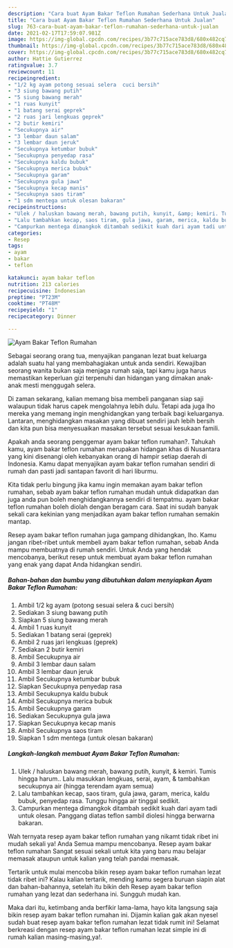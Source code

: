 ```yaml
---
description: "Cara buat Ayam Bakar Teflon Rumahan Sederhana Untuk Jualan"
title: "Cara buat Ayam Bakar Teflon Rumahan Sederhana Untuk Jualan"
slug: 763-cara-buat-ayam-bakar-teflon-rumahan-sederhana-untuk-jualan
date: 2021-02-17T17:59:07.981Z
image: https://img-global.cpcdn.com/recipes/3b77c715ace783d8/680x482cq70/ayam-bakar-teflon-rumahan-foto-resep-utama.jpg
thumbnail: https://img-global.cpcdn.com/recipes/3b77c715ace783d8/680x482cq70/ayam-bakar-teflon-rumahan-foto-resep-utama.jpg
cover: https://img-global.cpcdn.com/recipes/3b77c715ace783d8/680x482cq70/ayam-bakar-teflon-rumahan-foto-resep-utama.jpg
author: Hattie Gutierrez
ratingvalue: 3.7
reviewcount: 11
recipeingredient:
- "1/2 kg ayam potong sesuai selera  cuci bersih"
- "3 siung bawang putih"
- "5 siung bawang merah"
- "1 ruas kunyit"
- "1 batang serai geprek"
- "2 ruas jari lengkuas geprek"
- "2 butir kemiri"
- "Secukupnya air"
- "3 lembar daun salam"
- "3 lembar daun jeruk"
- "Secukupnya ketumbar bubuk"
- "Secukupnya penyedap rasa"
- "Secukupnya kaldu bubuk"
- "Secukupnya merica bubuk"
- "Secukupnya garam"
- "Secukupnya gula jawa"
- "Secukupnya kecap manis"
- "Secukupnya saos tiram"
- "1 sdm mentega untuk olesan bakaran"
recipeinstructions:
- "Ulek / haluskan bawang merah, bawang putih, kunyit, &amp; kemiri. Tumis hingga harum.. Lalu masukkan lengkuas, serai, ayam, &amp; tambahkan secukupnya air (hingga terendam ayam semua)"
- "Lalu tambahkan kecap, saos tiram, gula jawa, garam, merica, kaldu bubuk, penyedap rasa. Tunggu hingga air tinggal sedikit."
- "Campurkan mentega dimangkok ditambah sedikit kuah dari ayam tadi untuk olesan. Panggang diatas teflon sambil diolesi hingga berwarna bakaran."
categories:
- Resep
tags:
- ayam
- bakar
- teflon

katakunci: ayam bakar teflon 
nutrition: 213 calories
recipecuisine: Indonesian
preptime: "PT23M"
cooktime: "PT48M"
recipeyield: "1"
recipecategory: Dinner

---
```



![Ayam Bakar Teflon Rumahan](https://img-global.cpcdn.com/recipes/3b77c715ace783d8/680x482cq70/ayam-bakar-teflon-rumahan-foto-resep-utama.jpg)

Sebagai seorang orang tua, menyajikan panganan lezat buat keluarga adalah suatu hal yang membahagiakan untuk anda sendiri. Kewajiban seorang  wanita bukan saja menjaga rumah saja, tapi kamu juga harus memastikan keperluan gizi terpenuhi dan hidangan yang dimakan anak-anak mesti menggugah selera.

Di zaman  sekarang, kalian memang bisa membeli panganan siap saji walaupun tidak harus capek mengolahnya lebih dulu. Tetapi ada juga lho mereka yang memang ingin menghidangkan yang terbaik bagi keluarganya. Lantaran, menghidangkan masakan yang dibuat sendiri jauh lebih bersih dan kita pun bisa menyesuaikan masakan tersebut sesuai kesukaan famili. 



Apakah anda seorang penggemar ayam bakar teflon rumahan?. Tahukah kamu, ayam bakar teflon rumahan merupakan hidangan khas di Nusantara yang kini disenangi oleh kebanyakan orang di hampir setiap daerah di Indonesia. Kamu dapat menyajikan ayam bakar teflon rumahan sendiri di rumah dan pasti jadi santapan favorit di hari liburmu.

Kita tidak perlu bingung jika kamu ingin memakan ayam bakar teflon rumahan, sebab ayam bakar teflon rumahan mudah untuk didapatkan dan juga anda pun boleh menghidangkannya sendiri di tempatmu. ayam bakar teflon rumahan boleh diolah dengan beragam cara. Saat ini sudah banyak sekali cara kekinian yang menjadikan ayam bakar teflon rumahan semakin mantap.

Resep ayam bakar teflon rumahan juga gampang dihidangkan, lho. Kamu jangan ribet-ribet untuk membeli ayam bakar teflon rumahan, sebab Anda mampu membuatnya di rumah sendiri. Untuk Anda yang hendak mencobanya, berikut resep untuk membuat ayam bakar teflon rumahan yang enak yang dapat Anda hidangkan sendiri.

<!--inarticleads1-->

##### Bahan-bahan dan bumbu yang dibutuhkan dalam menyiapkan Ayam Bakar Teflon Rumahan:

1. Ambil 1/2 kg ayam (potong sesuai selera &amp; cuci bersih)
1. Sediakan 3 siung bawang putih
1. Siapkan 5 siung bawang merah
1. Ambil 1 ruas kunyit
1. Sediakan 1 batang serai (geprek)
1. Ambil 2 ruas jari lengkuas (geprek)
1. Sediakan 2 butir kemiri
1. Ambil Secukupnya air
1. Ambil 3 lembar daun salam
1. Ambil 3 lembar daun jeruk
1. Ambil Secukupnya ketumbar bubuk
1. Siapkan Secukupnya penyedap rasa
1. Ambil Secukupnya kaldu bubuk
1. Ambil Secukupnya merica bubuk
1. Ambil Secukupnya garam
1. Sediakan Secukupnya gula jawa
1. Siapkan Secukupnya kecap manis
1. Ambil Secukupnya saos tiram
1. Siapkan 1 sdm mentega (untuk olesan bakaran)




<!--inarticleads2-->

##### Langkah-langkah membuat Ayam Bakar Teflon Rumahan:

1. Ulek / haluskan bawang merah, bawang putih, kunyit, &amp; kemiri. Tumis hingga harum.. Lalu masukkan lengkuas, serai, ayam, &amp; tambahkan secukupnya air (hingga terendam ayam semua)
1. Lalu tambahkan kecap, saos tiram, gula jawa, garam, merica, kaldu bubuk, penyedap rasa. Tunggu hingga air tinggal sedikit.
1. Campurkan mentega dimangkok ditambah sedikit kuah dari ayam tadi untuk olesan. Panggang diatas teflon sambil diolesi hingga berwarna bakaran.




Wah ternyata resep ayam bakar teflon rumahan yang nikamt tidak ribet ini mudah sekali ya! Anda Semua mampu mencobanya. Resep ayam bakar teflon rumahan Sangat sesuai sekali untuk kita yang baru mau belajar memasak ataupun untuk kalian yang telah pandai memasak.

Tertarik untuk mulai mencoba bikin resep ayam bakar teflon rumahan lezat tidak ribet ini? Kalau kalian tertarik, mending kamu segera buruan siapin alat dan bahan-bahannya, setelah itu bikin deh Resep ayam bakar teflon rumahan yang lezat dan sederhana ini. Sungguh mudah kan. 

Maka dari itu, ketimbang anda berfikir lama-lama, hayo kita langsung saja bikin resep ayam bakar teflon rumahan ini. Dijamin kalian gak akan nyesel sudah buat resep ayam bakar teflon rumahan lezat tidak rumit ini! Selamat berkreasi dengan resep ayam bakar teflon rumahan lezat simple ini di rumah kalian masing-masing,ya!.

